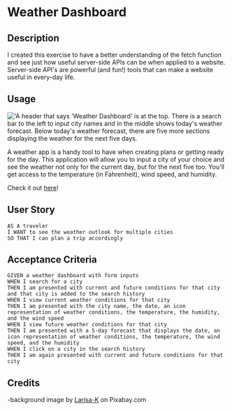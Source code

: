 # Weather Dashboard

## Description 
I created this exercise to have a better understanding of the fetch function and see just how useful server-side APIs can be when applied to a website. Server-side API's are powerful (and fun!) tools that can make a website useful in every-day life. 

## Usage

!['A header that says 'Weather Dashboard' is at the top. There is a search bar to the left to input city names and in the middle shows today's weather forecast. Below today's weather forecast, there are five more sections displaying the weather for the next five days.]('')

A weather app is a handy tool to have when creating plans or getting ready for the day. This application will allow you to input a city of your choice and see the weather not only for the current day, but for the next five too. You'll get access to the temperature (in Fahrenheit), wind speed, and humidity. 

Check it out <a href="">here</a>!

## User Story
```
AS A traveler
I WANT to see the weather outlook for multiple cities
SO THAT I can plan a trip accordingly
```

## Acceptance Criteria 
```
GIVEN a weather dashboard with form inputs
WHEN I search for a city
THEN I am presented with current and future conditions for that city and that city is added to the search history
WHEN I view current weather conditions for that city
THEN I am presented with the city name, the date, an icon representation of weather conditions, the temperature, the humidity, and the wind speed
WHEN I view future weather conditions for that city
THEN I am presented with a 5-day forecast that displays the date, an icon representation of weather conditions, the temperature, the wind speed, and the humidity
WHEN I click on a city in the search history
THEN I am again presented with current and future conditions for that city

```

## Credits

-background image by <a href="https://pixabay.com/photos/flowers-meadow-sunlight-summer-276014/">Larisa-K</a> on Pixabay.com


